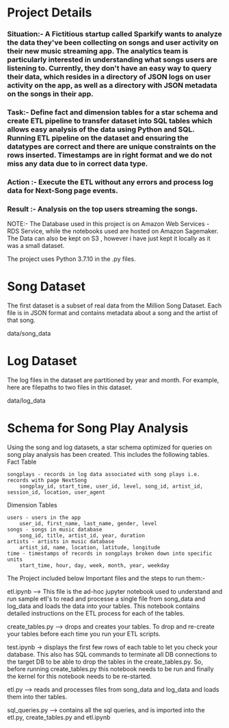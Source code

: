 Project Details
=================

### Situation:- A Fictitious startup called Sparkify wants to analyze the data they've been collecting on songs and user activity on their new music streaming app. The analytics team is particularly interested in understanding what songs users are listening to. Currently, they don't have an easy way to query their data, which resides in a directory of JSON logs on user activity on the app, as well as a directory with JSON metadata on the songs in their app.

### Task:- Define fact and dimension tables for a star schema and create ETL pipeline to transfer dataset into SQL tables which allows easy analysis of the data using Python and SQL. Running ETL pipeline on the dataset and ensuring the datatypes are correct and there are unique constraints on the rows inserted. Timestamps are in right format and we do not miss any data due to in correct data type.

### Action :- Execute the ETL without any errors and process log data for Next-Song page events.

### Result :- Analysis on the top users streaming the songs.


NOTE:-
The Database used in this project is on Amazon Web Services - RDS Service, while the notebooks used are hosted on Amazon Sagemaker.
The Data can also be kept on S3 , however i have just kept it locally as it was a small dataset.

The project uses Python 3.7.10 in the .py files.


Song Dataset
============
The first dataset is a subset of real data from the Million Song Dataset. Each file is in JSON format and contains metadata about a song and the artist of that song.

data/song_data

Log Dataset
============
The log files in the dataset are partitioned by year and month. For example, here are filepaths to two files in this dataset.

data/log_data


Schema for Song Play Analysis
==============================

Using the song and log datasets, a star schema optimized for queries on song play analysis has been created. This includes the following tables.
Fact Table

    songplays - records in log data associated with song plays i.e. records with page NextSong
        songplay_id, start_time, user_id, level, song_id, artist_id, session_id, location, user_agent

Dimension Tables

    users - users in the app
        user_id, first_name, last_name, gender, level
    songs - songs in music database
        song_id, title, artist_id, year, duration
    artists - artists in music database
        artist_id, name, location, latitude, longitude
    time - timestamps of records in songplays broken down into specific units
        start_time, hour, day, week, month, year, weekday



The Project included below Important files and the steps to run them:-

etl.ipynb --> This file is the ad-hoc jupyter notebook used to understand and run sample etl's to read and processe a single file from song_data and log_data and loads the data into your tables. This notebook contains detailed instructions on the ETL process for each of the tables.

create_tables.py --> drops and creates your tables. To drop and re-create your tables before each time you run your ETL scripts. 


test.ipynb -> displays the first few rows of each table to let you check your database. This also has SQL commands to terminate all DB connections to the target DB to be able to drop the tables in the create_tables.py. So, before running create_tables.py this notebook needs to be run and finally the kernel for this notebook needs to be re-started.

etl.py --> reads and processes files from song_data and log_data and loads them into ther tables. 

sql_queries.py --> contains all the sql queries, and is imported into the etl.py, create_tables.py and etl.ipynb